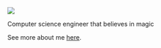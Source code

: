<div class="center"><img class="circular" src="{{ site.author.profile-image }}"/> </div>

<p>Computer science engineer that believes in magic</p>
<p>See more about me <a href="{{ '/about.html' | prepend: site.baseurl }}">here</a>.</p>


